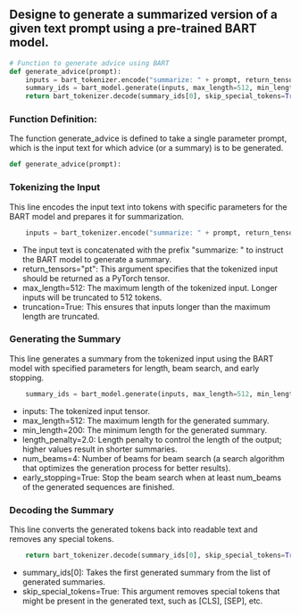 ## Designe to generate a summarized version of a given text prompt using a pre-trained BART model.
```python
# Function to generate advice using BART
def generate_advice(prompt):
    inputs = bart_tokenizer.encode("summarize: " + prompt, return_tensors="pt", max_length=512, truncation=True)
    summary_ids = bart_model.generate(inputs, max_length=512, min_length=200, length_penalty=2.0, num_beams=4, early_stopping=True)
    return bart_tokenizer.decode(summary_ids[0], skip_special_tokens=True)
```
### Function Definition:
The function generate_advice is defined to take a single parameter prompt, which is the input text for which advice (or a summary) is to be generated.
```python
def generate_advice(prompt):
```
### Tokenizing the Input
This line encodes the input text into tokens with specific parameters for the BART model and prepares it for summarization.
```python
    inputs = bart_tokenizer.encode("summarize: " + prompt, return_tensors="pt", max_length=512, truncation=True)
```
  - The input text is concatenated with the prefix "summarize: " to instruct the BART model to generate a summary.
  - return_tensors="pt": This argument specifies that the tokenized input should be returned as a PyTorch tensor.
  - max_length=512: The maximum length of the tokenized input. Longer inputs will be truncated to 512 tokens.
  - truncation=True: This ensures that inputs longer than the maximum length are truncated.
### Generating the Summary
This line generates a summary from the tokenized input using the BART model with specified parameters for length, beam search, and early stopping.
```python
    summary_ids = bart_model.generate(inputs, max_length=512, min_length=200, length_penalty=2.0, num_beams=4, early_stopping=True)
```
  - inputs: The tokenized input tensor.
  - max_length=512: The maximum length for the generated summary.
  - min_length=200: The minimum length for the generated summary.
  - length_penalty=2.0: Length penalty to control the length of the output; higher values result in shorter summaries.
  - num_beams=4: Number of beams for beam search (a search algorithm that optimizes the generation process for better results).
  - early_stopping=True: Stop the beam search when at least num_beams of the generated sequences are finished.
### Decoding the Summary
This line converts the generated tokens back into readable text and removes any special tokens.
```python
    return bart_tokenizer.decode(summary_ids[0], skip_special_tokens=True)
```
  - summary_ids[0]: Takes the first generated summary from the list of generated summaries.
  - skip_special_tokens=True: This argument removes special tokens that might be present in the generated text, such as [CLS], [SEP], etc.
